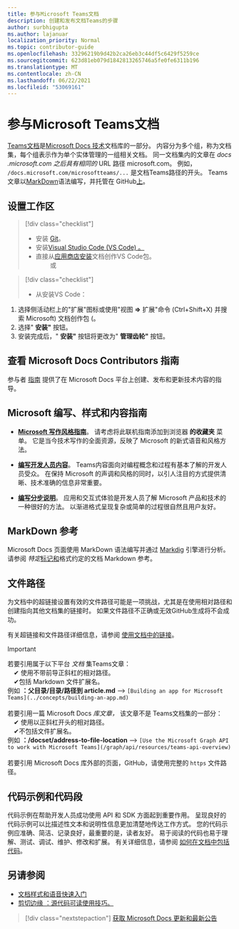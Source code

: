 ```yaml
---
title: 参与Microsoft Teams文档
description: 创建和发布文档Teams的步骤
author: surbhigupta
ms.author: lajanuar
localization_priority: Normal
ms.topic: contributor-guide
ms.openlocfilehash: 33296219b9d42b2ca26eb3c44df5c6429f5259ce
ms.sourcegitcommit: 623d81eb079d1842813265746a5fe0fe6311b196
ms.translationtype: MT
ms.contentlocale: zh-CN
ms.lasthandoff: 06/22/2021
ms.locfileid: "53069161"
---
```

# <a name="contributing-to-microsoft-teams-documentation"></a>参与Microsoft Teams文档

[Teams文档](/microsoftteams/platform/overview)是[Microsoft Docs 技术](https://docs.microsoft.com)文档库的一部分。 内容分为多个组，称为文档集，每个组表示作为单个实体管理的一组相关文档。 同一文档集内的文章在 *docs <span></span> .microsoft.com 之后具有相同的* URL 路径 microsoft.com。  例如， `/docs.microsoft.com/microsoftteams/...` 是文档Teams路径的开头。 Teams文章以[MarkDown](#markdown-reference)语法编写，并托管在 GitHub[上](https://github.com/MicrosoftDocs/msteams-docs/tree/master/msteams-platform)。

## <a name="set-up-your-workspace"></a>设置工作区

> [!div class="checklist"]
>
> * 安装 [Git](https://git-scm.com/book/en/v2/Getting-Started-Installing-Git)。
> * 安装[Visual Studio Code (VS Code) 。](https://code.visualstudio.com/)
> * 直接从[应用商店安装](https://marketplace.visualstudio.com/items?itemName=docsmsft.docs-authoring-pack)文档创作VS Code包。
<br>&emsp;&emsp; 或

> [!div class="checklist"]
>
> * 从安装VS Code：

   1. 选择侧活动栏上的"扩展"图标或使用"视图 **=>** 扩展"命令 (Ctrl+Shift+X) 并搜索 Microsoft) 文档创作包 (。
   1. 选择" **安装"** 按钮。
   1. 安装完成后，" **安装"** 按钮将更改为" **管理齿轮"** 按钮。

## <a name="review-the-microsoft-docs-contributors-guide"></a>查看 Microsoft Docs Contributors 指南

参与者 [指南](/contribute) 提供了在 Microsoft Docs 平台上创建、发布和更新技术内容的指导。

## <a name="microsoft-writing-style-and-content-guides"></a>Microsoft 编写、样式和内容指南

* **[Microsoft 写作风格指南](/style-guide/welcome)**。 请考虑将此联机指南添加到浏览器 **的收藏夹** 菜单。 它是当今技术写作的全面资源，反映了 Microsoft 的新式语音和风格方法。

* **[编写开发人员内容](/style-guide/developer-content/)**。 Teams内容面向对编程概念和过程有基本了解的开发人员受众。 在保持 Microsoft 的声调和风格的同时，以引人注目的方式提供清晰、技术准确的信息非常重要。

* **[编写分步说明](/style-guide/procedures-instructions/writing-step-by-step-instructions)**。 应用和交互式体验是开发人员了解 Microsoft 产品和技术的一种很好的方法。 以渐进格式呈现复杂或简单的过程很自然且用户友好。

## <a name="markdown-reference"></a>MarkDown 参考

 Microsoft Docs 页面使用 MarkDown 语法编写并通过 [Markdig](https://github.com/lunet-io/markdig) 引擎进行分析。 请参阅 *特定*[标记和](/contribute/markdown-reference)格式约定的文档 Markdown 参考。

## <a name="file-paths"></a>文件路径

为文档中的超链接设置有效的文件路径可能是一项挑战，尤其是在使用相对路径和创建指向其他文档集的链接时。  如果文件路径不正确或无效GitHub生成将不会成功。

有关超链接和文件路径详细信息，请参阅 [使用文档中的链接](/contribute/how-to-write-links)。

>[!IMPORTANT]
> 若要引用属于以下平台 *文档* 集Teams文章：<br>
> &emsp;&#x2714; 使用不带前导正斜杠的相对路径。<br>
> &emsp;&#x2714;包括 Markdown 文件扩展名。<br>
>例如  **：父目录/目录/路径到 article.md** —> `[Building an app for Microsoft Teams](../concepts/building-an-app.md)` <br><br>
> 若要引用一篇 Microsoft Docs *库文章，* 该文章不是 Teams文档集的一部分：<br>
> &emsp;&#x2714; 使用以正斜杠开头的相对路径。<br>
> &emsp;&#x2714;不包括文件扩展名。 <br> 例如  **：/docset/address-to-file-location** —> `[Use the Microsoft Graph API to work with Microsoft Teams](/graph/api/resources/teams-api-overview)`<br><br>
> 若要引用 Microsoft Docs 库外部的页面，GitHub，请使用完整的 `https` 文件路径。<br>

## <a name="code-samples-and-snippets"></a>代码示例和代码段

代码示例在帮助开发人员成功使用 API 和 SDK 方面起到重要作用。 呈现良好的代码示例可以比描述性文本和说明性信息更加清楚地传达工作方式。 您的代码示例应准确、简洁、记录良好，最重要的是，读者友好。 易于阅读的代码也易于理解、测试、调试、维护、修改和扩展。 有关详细信息，请参阅 [如何在文档中包括代码](/contribute/code-in-docs)。

## <a name="see-also"></a>另请参阅

* [文档样式和语音快速入门](/contribute/style-quick-start)
* [剪切边缘 ：源代码可读使用技巧。](/archive/msdn-magazine/2014/october/cutting-edge-source-code-readability-tips)

> [!div class="nextstepaction"]
> [获取 Microsoft Docs 更新和最新公告](/teamblog)
